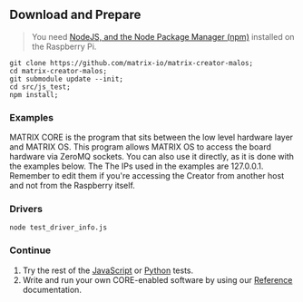 ## Download and Prepare
> You need [NodeJS, and the Node Package Manager (npm)](https://nodejs.org/en/download/) installed on the Raspberry Pi.
```
git clone https://github.com/matrix-io/matrix-creator-malos;
cd matrix-creator-malos;
git submodule update --init;
cd src/js_test;
npm install;
```

### Examples
MATRIX CORE is the program that sits between the low level hardware layer and MATRIX OS. This program allows MATRIX OS to access the board hardware via ZeroMQ sockets. You can also use it directly, as it is done with the examples below. The The IPs used in the examples are 127.0.0.1. Remember to edit them if you're accessing the Creator from another host and not from the Raspberry itself.

### Drivers

```
node test_driver_info.js
```

### Continue
1. Try the rest of the [JavaScript](../examples/jstests.md) or [Python](../examples/pytests.md) tests.
1. Write and run your own CORE-enabled software by using our [Reference](./reference.md) documentation.